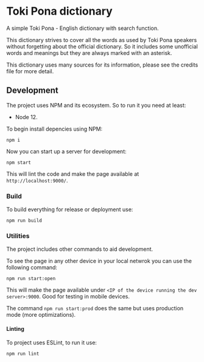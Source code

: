 # Toki Pona dictionary

A simple Toki Pona - English dictionary with search function.

This dictionary strives to cover all the words as used by Toki Pona speakers without forgetting about the official dictionary. So it includes some unofficial words and meanings but they are always marked with an asterisk.

This dictionary uses many sources for its information, please see the credits file for more detail.

## Development

The project uses NPM and its ecosystem. So to run it you need at least:

- Node 12.

To begin install depencies using NPM:

```
npm i
```

Now you can start up a server for development:

```
npm start
```

This will lint the code and make the page available at `http://localhost:9000/`.

### Build

To build everything for release or deployment use:

```
npm run build
```

### Utilities

The project includes other commands to aid development.

To see the page in any other device in your local netwrok you can use the following command:

```
npm run start:open
```

This will make the page available under `<IP of the device running the dev server>:9000`. Good for testing in mobile devices.

The command `npm run start:prod` does the same but uses production mode (more optimizations).

#### Linting

To project uses ESLint, to run it use:

```
npm run lint
```
